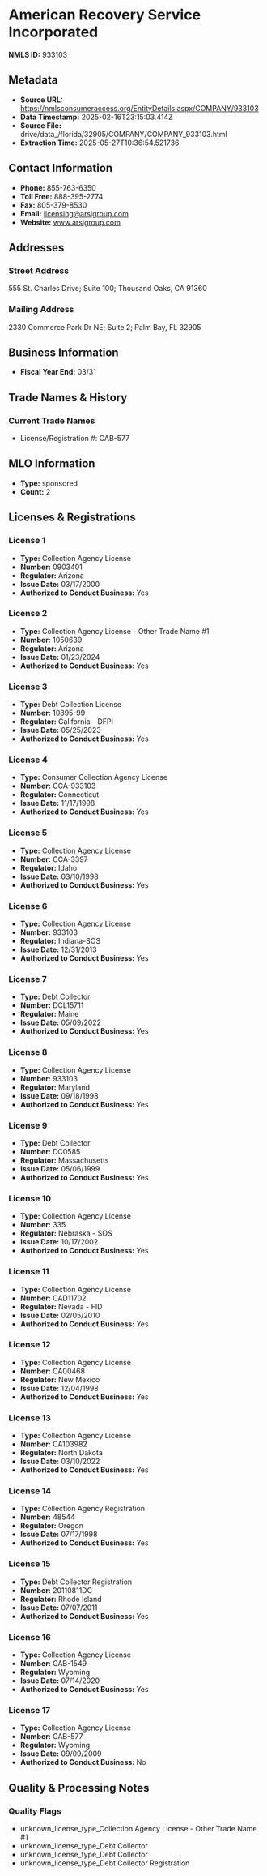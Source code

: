 # American Recovery Service Incorporated

**NMLS ID:** 933103

## Metadata
- **Source URL:** https://nmlsconsumeraccess.org/EntityDetails.aspx/COMPANY/933103
- **Data Timestamp:** 2025-02-16T23:15:03.414Z
- **Source File:** drive/data_/florida/32905/COMPANY/COMPANY_933103.html
- **Extraction Time:** 2025-05-27T10:36:54.521736

## Contact Information
- **Phone:** 855-763-6350
- **Toll Free:** 888-395-2774
- **Fax:** 805-379-8530
- **Email:** licensing@arsigroup.com
- **Website:** www.arsigroup.com

## Addresses
### Street Address
555 St. Charles Drive; Suite 100; Thousand Oaks, CA 91360

### Mailing Address
2330 Commerce Park Dr NE; Suite 2; Palm Bay, FL 32905

## Business Information
- **Fiscal Year End:** 03/31

## Trade Names & History
### Current Trade Names
- License/Registration #: CAB-577

## MLO Information
- **Type:** sponsored
- **Count:** 2

## Licenses & Registrations

### License 1
- **Type:** Collection Agency License
- **Number:** 0903401
- **Regulator:** Arizona
- **Issue Date:** 03/17/2000
- **Authorized to Conduct Business:** Yes

### License 2
- **Type:** Collection Agency License - Other Trade Name #1
- **Number:** 1050639
- **Regulator:** Arizona
- **Issue Date:** 01/23/2024
- **Authorized to Conduct Business:** Yes

### License 3
- **Type:** Debt Collection License
- **Number:** 10895-99
- **Regulator:** California - DFPI
- **Issue Date:** 05/25/2023
- **Authorized to Conduct Business:** Yes

### License 4
- **Type:** Consumer Collection Agency License
- **Number:** CCA-933103
- **Regulator:** Connecticut
- **Issue Date:** 11/17/1998
- **Authorized to Conduct Business:** Yes

### License 5
- **Type:** Collection Agency License
- **Number:** CCA-3397
- **Regulator:** Idaho
- **Issue Date:** 03/10/1998
- **Authorized to Conduct Business:** Yes

### License 6
- **Type:** Collection Agency License
- **Number:** 933103
- **Regulator:** Indiana-SOS
- **Issue Date:** 12/31/2013
- **Authorized to Conduct Business:** Yes

### License 7
- **Type:** Debt Collector
- **Number:** DCL15711
- **Regulator:** Maine
- **Issue Date:** 05/09/2022
- **Authorized to Conduct Business:** Yes

### License 8
- **Type:** Collection Agency License
- **Number:** 933103
- **Regulator:** Maryland
- **Issue Date:** 09/18/1998
- **Authorized to Conduct Business:** Yes

### License 9
- **Type:** Debt Collector
- **Number:** DC0585
- **Regulator:** Massachusetts
- **Issue Date:** 05/06/1999
- **Authorized to Conduct Business:** Yes

### License 10
- **Type:** Collection Agency License
- **Number:** 335
- **Regulator:** Nebraska - SOS
- **Issue Date:** 10/17/2002
- **Authorized to Conduct Business:** Yes

### License 11
- **Type:** Collection Agency License
- **Number:** CAD11702
- **Regulator:** Nevada - FID
- **Issue Date:** 02/05/2010
- **Authorized to Conduct Business:** Yes

### License 12
- **Type:** Collection Agency License
- **Number:** CA00468
- **Regulator:** New Mexico
- **Issue Date:** 12/04/1998
- **Authorized to Conduct Business:** Yes

### License 13
- **Type:** Collection Agency License
- **Number:** CA103982
- **Regulator:** North Dakota
- **Issue Date:** 03/10/2022
- **Authorized to Conduct Business:** Yes

### License 14
- **Type:** Collection Agency Registration
- **Number:** 48544
- **Regulator:** Oregon
- **Issue Date:** 07/17/1998
- **Authorized to Conduct Business:** Yes

### License 15
- **Type:** Debt Collector Registration
- **Number:** 20110811DC
- **Regulator:** Rhode Island
- **Issue Date:** 07/07/2011
- **Authorized to Conduct Business:** Yes

### License 16
- **Type:** Collection Agency License
- **Number:** CAB-1549
- **Regulator:** Wyoming
- **Issue Date:** 07/14/2020
- **Authorized to Conduct Business:** Yes

### License 17
- **Type:** Collection Agency License
- **Number:** CAB-577
- **Regulator:** Wyoming
- **Issue Date:** 09/09/2009
- **Authorized to Conduct Business:** No

## Quality & Processing Notes
### Quality Flags
- unknown_license_type_Collection Agency License - Other Trade Name #1
- unknown_license_type_Debt Collector
- unknown_license_type_Debt Collector
- unknown_license_type_Debt Collector Registration
